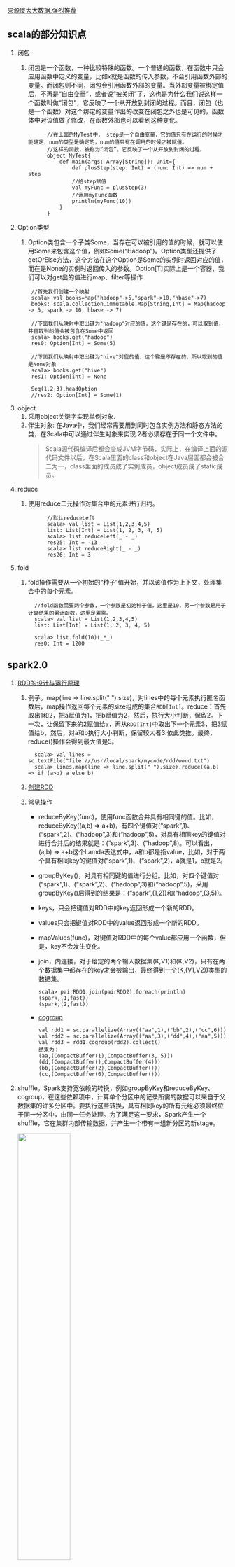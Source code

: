 [来源厦大大数据,强烈推荐](http://dblab.xmu.edu.cn/blog/)
## scala的部分知识点
1. 闭包
   1. 闭包是一个函数，一种比较特殊的函数。一个普通的函数，在函数中只会应用函数中定义的变量，比如x就是函数的传入参数，不会引用函数外部的变量。而闭包则不同，闭包会引用函数外部的变量。当外部变量被绑定值后，不再是“自由变量”，或者说“被关闭”了，这也是为什么我们说这样一个函数叫做“闭包”，它反映了一个从开放到封闭的过程。而且，闭包（也是一个函数）对这个绑定的变量作出的改变在闭包之外也是可见的，函数体中对该值做了修改，在函数外部也可以看到这种变化。

                //在上面的MyTest中， step是一个自由变量，它的值只有在运行的时候才能确定，num的类型是确定的，num的值只有在调用的时候才被赋值。
                //这样的函数，被称为“闭包”，它反映了一个从开放到封闭的过程。
                object MyTest{
                    def main(args: Array[String]): Unit={    
                        def plusStep(step: Int) = (num: Int) => num + step
                        //给step赋值
                        val myFunc = plusStep(3)
                        //调用myFunc函数
                        println(myFunc(10))     
                    }
                }
        
2. Option类型
   1. Option类包含一个子类Some，当存在可以被引用的值的时候，就可以使用Some来包含这个值，例如Some(“Hadoop”)。Option类型还提供了getOrElse方法，这个方法在这个Option是Some的实例时返回对应的值，而在是None的实例时返回传入的参数。Option[T]实际上是一个容器，我们可以对get出的值进行map、filter等操作

           //首先我们创建一个映射
           scala> val books=Map("hadoop"->5,"spark"->10,"hbase"->7)
           books: scala.collection.immutable.Map[String,Int] = Map(hadoop -> 5, spark -> 10, hbase -> 7)

           //下面我们从映射中取出键为"hadoop"对应的值，这个键是存在的，可以取到值，并且取到的值会被包含在Some中返回
           scala> books.get("hadoop")
           res0: Option[Int] = Some(5)

           //下面我们从映射中取出键为"hive"对应的值，这个键是不存在的，所以取到的值是None对象
           scala> books.get("hive")
           res1: Option[Int] = None
           
           Seq(1,2,3).headOption
           //res2: Option[Int] = Some(1)
3. object
   1. 采用object关键字实现单例对象.
   2. 伴生对象: 在Java中，我们经常需要用到同时包含实例方法和静态方法的类，在Scala中可以通过伴生对象来实现.2者必须存在于同一个文件中。
      > Scala源代码编译后都会变成JVM字节码，实际上，在编译上面的源代码文件以后，在Scala里面的class和object在Java层面都会被合二为一，class里面的成员成了实例成员，object成员成了static成员。
4. reduce
   1. 使用reduce二元操作对集合中的元素进行归约。
                
                //默认reduceLeft
                scala> val list = List(1,2,3,4,5)
                list: List[Int] = List(1, 2, 3, 4, 5)
                scala> list.reduceLeft(_ - _)
                res25: Int = -13
                scala> list.reduceRight(_ - _)
                res26: Int = 3
5. fold
   1. fold操作需要从一个初始的“种子”值开始，并以该值作为上下文，处理集合中的每个元素。
   
            //fold函数需要两个参数，一个参数是初始种子值，这里是10，另一个参数是用于计算结果的累计函数，这里是累乘。
            scala> val list = List(1,2,3,4,5)
            list: List[Int] = List(1, 2, 3, 4, 5)

            scala> list.fold(10)(_*_)
            res0: Int = 1200
            


            
## spark2.0
1. [RDD的设计与运行原理](http://dblab.xmu.edu.cn/blog/985-2/)
   1. 例子。map(line => line.split(" ").size)，对lines中的每个元素执行匿名函数后，map操作返回每个元素的size组成的集合`RDD[Int]`。reduce：首先取出1和2，把a赋值为1，把b赋值为2，然后，执行大小判断，保留2。下一次，让保留下来的2赋值给a，再从`RDD[Int]`中取出下一个元素3，把3赋值给b，然后，对a和b执行大小判断，保留较大者3.依此类推。最终，reduce()操作会得到最大值是5。
   
            scala> val lines = sc.textFile("file:///usr/local/spark/mycode/rdd/word.txt")
            scala> lines.map(line => line.split(" ").size).reduce((a,b) => if (a>b) a else b)
   2. [创建RDD](http://dblab.xmu.edu.cn/blog/990-2/)
   3. 常见操作
      - reduceByKey(func)，使用func函数合并具有相同键的值。比如，reduceByKey((a,b) => a+b)，有四个键值对(“spark”,1)、(“spark”,2)、(“hadoop”,3)和(“hadoop”,5)，对具有相同key的键值对进行合并后的结果就是：(“spark”,3)、(“hadoop”,8)。可以看出，(a,b) => a+b这个Lamda表达式中，a和b都是指value，比如，对于两个具有相同key的键值对(“spark”,1)、(“spark”,2)，a就是1，b就是2。
      - groupByKey()，对具有相同键的值进行分组。比如，对四个键值对(“spark”,1)、(“spark”,2)、(“hadoop”,3)和(“hadoop”,5)，采用groupByKey()后得到的结果是：(“spark”,(1,2))和(“hadoop”,(3,5))。
      - keys，只会把键值对RDD中的key返回形成一个新的RDD。
      - values只会把键值对RDD中的value返回形成一个新的RDD。
      - mapValues(func)，对键值对RDD中的每个value都应用一个函数，但是，key不会发生变化。
      - join，内连接，对于给定的两个输入数据集(K,V1)和(K,V2)，只有在两个数据集中都存在的key才会被输出，最终得到一个(K,(V1,V2))类型的数据集。
      
            scala> pairRDD1.join(pairRDD2).foreach(println)
            (spark,(1,fast))
            (spark,(2,fast))
      - [cogroup](https://www.jianshu.com/p/2e9b68ac4b03)

            val rdd1 = sc.parallelize(Array(("aa",1),("bb",2),("cc",6)))
            val rdd2 = sc.parallelize(Array(("aa",3),("dd",4),("aa",5)))
            val rdd3 = rdd1.cogroup(rdd2).collect()
            结果为：
            (aa,(CompactBuffer(1),CompactBuffer(3, 5)))
            (dd,(CompactBuffer(),CompactBuffer(4)))
            (bb,(CompactBuffer(2),CompactBuffer()))
            (cc,(CompactBuffer(6),CompactBuffer()))
2. shuffle。Spark支持宽依赖的转换，例如groupByKey和reduceByKey、cogroup，在这些依赖项中，计算单个分区中的记录所需的数据可以来自于父数据集的许多分区中。要执行这些转换，具有相同key的所有元组必须最终位于同一分区中，由同一任务处理。为了满足这一要求，Spark产生一个shuffle，它在集群内部传输数据，并产生一个带有一组新分区的新stage。
   
   <img src="https://github.com/xuzhuang1996/MyJava/blob/master/img/BD/shuffle.webp" width=50% height=50% />
   
   在每个stage的边界，父stage的task会将数据写入磁盘，子stage的task会将数据通过网络读取。由于它们会导致很高的磁盘和网络IO，所以shuffle代价相当高，应该尽量避免。

2. DataFrame
   1. 与RDD区别：RDD是分布式的 Java对象的集合，`RDD[T]`中的T对RDD而言是未知，而DataFrame是一种以RDD为基础的分布式数据集，提供了详细的结构信息。
